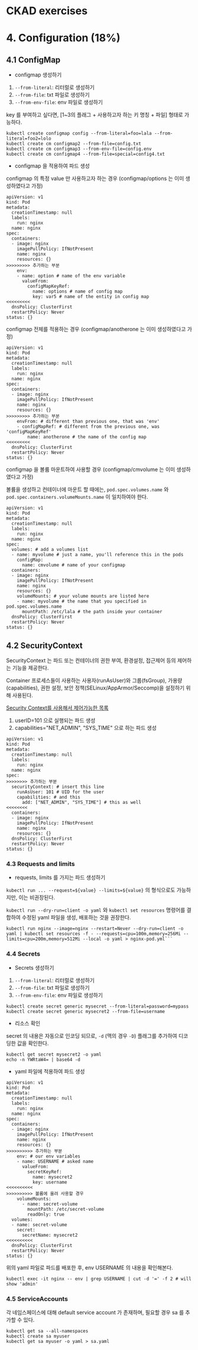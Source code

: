 # CKAD exercises

# 4. Configuration (18%)

## 4.1 ConfigMap

- configmap 생성하기

1. `--from-literal`: 리터럴로 생성하기
2. `--from-file`: txt 파일로 생성하기
3. `--from-env-file`: env 파일로 생성하기

key 를 부여하고 싶다면, [1~3의 플래그 + 사용하고자 하는 키 명칭 + 파일] 형태로 가능하다.

```
kubectl create configmap config --from-literal=foo=lala --from-literal=foo2=lolo
kubectl create cm configmap2 --from-file=config.txt
kubectl create cm configmap3 --from-env-file=config.env
kubectl create cm configmap4 --from-file=special=config4.txt

```

- configmap 을 적용하여 파드 생성

configmap 의 특정 value 만 사용하고자 하는 경우 (configmap/options 는 이미 생성하였다고 가정)

```
apiVersion: v1
kind: Pod
metadata:
  creationTimestamp: null
  labels:
    run: nginx
  name: nginx
spec:
  containers:
  - image: nginx
    imagePullPolicy: IfNotPresent
    name: nginx
    resources: {}
>>>>>>>>> 추가하는 부분
    env:
    - name: option # name of the env variable
      valueFrom:
        configMapKeyRef:
          name: options # name of config map
          key: var5 # name of the entity in config map
<<<<<<<<<
  dnsPolicy: ClusterFirst
  restartPolicy: Never
status: {}
```

configmap 전체를 적용하는 경우 (configmap/anotherone 는 이미 생성하였다고 가정)

```
apiVersion: v1
kind: Pod
metadata:
  creationTimestamp: null
  labels:
    run: nginx
  name: nginx
spec:
  containers:
  - image: nginx
    imagePullPolicy: IfNotPresent
    name: nginx
    resources: {}
>>>>>>>>> 추가하는 부분
    envFrom: # different than previous one, that was 'env'
    - configMapRef: # different from the previous one, was 'configMapKeyRef'
        name: anotherone # the name of the config map
<<<<<<<<<
  dnsPolicy: ClusterFirst
  restartPolicy: Never
status: {}
```

configmap 을 볼륨 마운트하여 사용할 경우 (configmap/cmvolume 는 이미 생성하였다고 가정)

볼륨을 생성하고 컨테이너에 마운트 할 때에는,
`pod.spec.volumes.name` 와 `pod.spec.containers.volumeMounts.name` 이 일치하여야 한다.

```
apiVersion: v1
kind: Pod
metadata:
  creationTimestamp: null
  labels:
    run: nginx
  name: nginx
spec:
  volumes: # add a volumes list
  - name: myvolume # just a name, you'll reference this in the pods
    configMap:
      name: cmvolume # name of your configmap
  containers:
  - image: nginx
    imagePullPolicy: IfNotPresent
    name: nginx
    resources: {}
    volumeMounts: # your volume mounts are listed here
    - name: myvolume # the name that you specified in pod.spec.volumes.name
      mountPath: /etc/lala # the path inside your container
  dnsPolicy: ClusterFirst
  restartPolicy: Never
status: {}
```

## 4.2 SecurityContext

SecurityContext 는 파드 또는 컨테이너의 권한 부여, 환경설정, 접근제어 등의 제어하는 기능을 제공한다.

Container 프로세스들이 사용하는 사용자(runAsUser)와 그룹(fsGroup), 가용량(capabilities), 권한 설정, 보안 정책(SELinux/AppArmor/Seccomp)을 설정하기 위해 사용된다.

[Security Context를 사용해서 제어가능한 목록](https://ikcoo.tistory.com/67)

1. userID=101 으로 실행되는 파드 생성
2. capabilities="NET_ADMIN", "SYS_TIME" 으로 하는 파드 생성

```
apiVersion: v1
kind: Pod
metadata:
  creationTimestamp: null
  labels:
    run: nginx
  name: nginx
spec:
>>>>>>>> 추가하는 부분
  securityContext: # insert this line
    runAsUser: 101 # UID for the user
    capabilities: # and this
      add: ["NET_ADMIN", "SYS_TIME"] # this as well
<<<<<<<<
  containers:
  - image: nginx
    imagePullPolicy: IfNotPresent
    name: nginx
    resources: {}
  dnsPolicy: ClusterFirst
  restartPolicy: Never
status: {}
```

### 4.3 Requests and limits

- requests, limits 를 가지는 파드 생성하기

`kubectl run ... --request=${value} --limits=${value}` 의 형식으로도 가능하지만, 이는 비권장된다.

`kubectl run --dry-run=client -o yaml` 와 `kubectl set resources` 명령어를 결합하여 수정된 yaml 파일을 생성, 배포하는 것을 권장한다.

````
kubectl run nginx --image=nginx --restart=Never --dry-run=client -o yaml | kubectl set resources -f - --requests=cpu=100m,memory=256Mi --limits=cpu=200m,memory=512Mi --local -o yaml > nginx-pod.yml```

````

### 4.4 Secrets

- Secrets 생성하기

1. `--from-literal`: 리터럴로 생성하기
2. `--from-file`: txt 파일로 생성하기
3. `--from-env-file`: env 파일로 생성하기

```
kubectl create secret generic mysecret --from-literal=password=mypass
kubectl create secret generic mysecret2 --from-file=username
```

- 리소스 확인

secret 의 내용은 자동으로 인코딩 되므로, `-d` (맥의 경우 `-D`) 플래그를 추가하여 디코딩한 값을 확인한다.

```
kubectl get secret mysecret2 -o yaml
echo -n YWRtaW4= | base64 -d
```

- yaml 파일에 적용하여 파드 생성

```
apiVersion: v1
kind: Pod
metadata:
  creationTimestamp: null
  labels:
    run: nginx
  name: nginx
spec:
  containers:
  - image: nginx
    imagePullPolicy: IfNotPresent
    name: nginx
    resources: {}
>>>>>>>>>> 추가하는 부분
    env: # our env variables
    - name: USERNAME # asked name
      valueFrom:
        secretKeyRef:
          name: mysecret2
          key: username
<<<<<<<<<<
>>>>>>>>>> 볼륨에 올려 사용할 경우
    volumeMounts:
      - name: secret-volume
        mountPath: /etc/secret-volume
        readOnly: true
  volumes:
  - name: secret-volume
    secret:
      secretName: mysecret2
<<<<<<<<<<
  dnsPolicy: ClusterFirst
  restartPolicy: Never
status: {}
```

위의 yaml 파일로 파드를 배포한 후, env USERNAME 의 내용을 확인해본다.

```
kubectl exec -it nginx -- env | grep USERNAME | cut -d '=' -f 2 # will show 'admin'
```

### 4.5 ServiceAccounts

각 네임스페이스에 대해 default service account 가 존재하며, 필요할 경우 sa 를 추가할 수 있다.

```
kubectl get sa --all-namespaces
kubectl create sa myuser
kubectl get sa myuser -o yaml > sa.yaml
```
